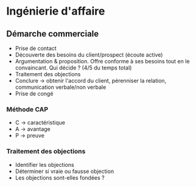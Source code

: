 # Ingénierie d'affaire

## Démarche commerciale
  - Prise de contact
  - Découverte des besoins du client/prospect (écoute active)
  - Argumentation & proposition. Offre conforme à ses besoins tout en le convaincant. Qui décide ? (4/5 du temps total)
  - Traitement des objections
  - Conclure -> obtenir l'accord du client, pérenniser la relation, communication verbale/non verbale
  - Prise de congé

### Méthode CAP
  - C -> caractéristique
  - A -> avantage
  - P -> preuve

### Traitement des objections
  - Identifier les objections
  - Déterminer si vraie ou fausse objection
  - Les objections sont-elles fondées ?
